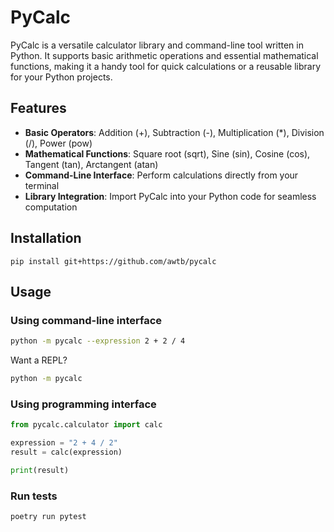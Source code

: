 # PyCalc

PyCalc is a versatile calculator library and command-line tool written in Python. It supports basic arithmetic
operations and essential mathematical functions, making it a handy tool for quick calculations or a reusable library for
your Python projects.

## Features

- **Basic Operators**: Addition (+), Subtraction (-), Multiplication (*), Division (/), Power (pow)
- **Mathematical Functions**: Square root (sqrt), Sine (sin), Cosine (cos), Tangent (tan), Arctangent (atan)
- **Command-Line Interface**: Perform calculations directly from your terminal
- **Library Integration**: Import PyCalc into your Python code for seamless computation

## Installation

```commandline
pip install git+https://github.com/awtb/pycalc
```

## Usage

### Using command-line interface

```bash
python -m pycalc --expression 2 + 2 / 4
```

Want a REPL?

```bash
python -m pycalc
```

### Using programming interface

```python
from pycalc.calculator import calc

expression = "2 + 4 / 2"
result = calc(expression)

print(result)
```

### Run tests

```bash
poetry run pytest
```


